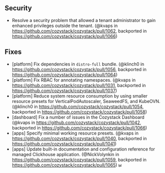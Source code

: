 ## Security

* Resolve a security problem that allowed a tenant administrator to gain enhanced privileges outside the tenant. (@kvaps in https://github.com/cozystack/cozystack/pull/1062, backported in https://github.com/cozystack/cozystack/pull/1066)

## Fixes

* [platform] Fix dependencies in `distro-full` bundle. (@klinch0 in  https://github.com/cozystack/cozystack/pull/1056, backported in https://github.com/cozystack/cozystack/pull/1064)
* [platform] Fix RBAC for annotating namespaces. (@kvaps in https://github.com/cozystack/cozystack/pull/1031, backported in https://github.com/cozystack/cozystack/pull/1037)
* [platform] Reduce system resource consumption by using smaller resource presets for VerticalPodAutoscaler, SeaweedFS, and KubeOVN. (@klinch0 in https://github.com/cozystack/cozystack/pull/1054, backported in https://github.com/cozystack/cozystack/pull/1058)
* [dashboard] Fix a number of issues in the Cozystack Dashboard (@kvaps in https://github.com/cozystack/cozystack/pull/1042, backported in https://github.com/cozystack/cozystack/pull/1066)
* [apps] Specify minimal working resource presets. (@kvaps in https://github.com/cozystack/cozystack/pull/1040, backported in https://github.com/cozystack/cozystack/pull/1041)
* [apps] Update built-in documentation and configuration reference for managed Clickhouse application. (@NickVolynkin in https://github.com/cozystack/cozystack/pull/1059, backported in https://github.com/cozystack/cozystack/pull/1065)
                                                                          ы